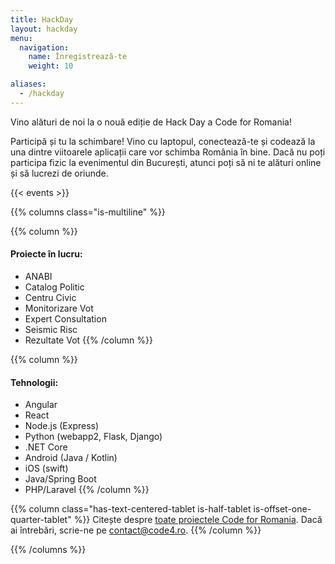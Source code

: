 ```yaml
---
title: HackDay
layout: hackday
menu:
  navigation:
    name: Înregistrează-te
    weight: 10

aliases:
  - /hackday
---
```


Vino alături de noi la o nouă ediție de Hack Day a Code for Romania!

Participă și tu la schimbare! Vino cu laptopul, conectează-te și codează la una dintre viitoarele aplicații care vor schimba România în bine. Dacă nu poți participa fizic la evenimentul din București, atunci poți să ni te alături online și să lucrezi de oriunde.

{{< events >}}

{{% columns class="is-multiline" %}}

{{% column %}}
#### Proiecte în lucru:

* ANABI
* Catalog Politic
* Centru Civic
* Monitorizare Vot
* Expert Consultation
* Seismic Risc
* Rezultate Vot
{{% /column %}}

{{% column %}}
#### Tehnologii:

* Angular
* React
* Node.js (Express)
* Python (webapp2, Flask, Django)
* .NET Core
* Android (Java / Kotlin)
* iOS (swift)
* Java/Spring Boot
* PHP/Laravel
{{% /column %}}

{{% column class="has-text-centered-tablet is-half-tablet is-offset-one-quarter-tablet" %}}
Citește despre [toate proiectele Code for Romania](https://bit.ly/2SREoGf).
Dacă ai întrebări, scrie-ne pe [contact@code4.ro](mailto:contact@code4.ro).
{{% /column %}}

{{% /columns %}}
